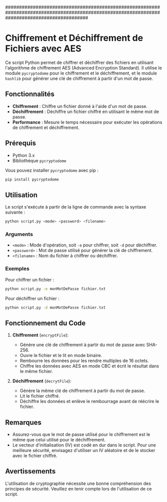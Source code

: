 ##############################################################################################################################################
# Chiffrement et Déchiffrement de Fichiers avec AES

Ce script Python permet de chiffrer et déchiffrer des fichiers en utilisant l'algorithme de chiffrement AES (Advanced Encryption Standard). Il utilise le module `pycryptodome` pour le chiffrement et le déchiffrement, et le module `hashlib` pour générer une clé de chiffrement à partir d'un mot de passe.

## Fonctionnalités

- **Chiffrement** : Chiffre un fichier donné à l'aide d'un mot de passe.
- **Déchiffrement** : Déchiffre un fichier chiffré en utilisant le même mot de passe.
- **Performance** : Mesure le temps nécessaire pour exécuter les opérations de chiffrement et déchiffrement.

## Prérequis

- Python 3.x
- Bibliothèque `pycryptodome`

Vous pouvez installer `pycryptodome` avec pip :

```bash
pip install pycryptodome
```

## Utilisation

Le script s'exécute à partir de la ligne de commande avec la syntaxe suivante :

```bash
python script.py <mode> <password> <filename>
```

### Arguments

- `<mode>` : Mode d'opération, soit `-e` pour chiffrer, soit `-d` pour déchiffrer.
- `<password>` : Mot de passe utilisé pour générer la clé de chiffrement.
- `<filename>` : Nom du fichier à chiffrer ou déchiffrer.

### Exemples

Pour chiffrer un fichier :

```bash
python script.py -e monMotDePasse fichier.txt
```

Pour déchiffrer un fichier :

```bash
python script.py -d monMotDePasse fichier.txt
```

## Fonctionnement du Code

1. **Chiffrement** (`encryptFile`):
   - Génère une clé de chiffrement à partir du mot de passe avec SHA-256.
   - Ouvre le fichier et le lit en mode binaire.
   - Rembourre les données pour les rendre multiples de 16 octets.
   - Chiffre les données avec AES en mode CBC et écrit le résultat dans le même fichier.

2. **Déchiffrement** (`decrytFile`):
   - Génère la même clé de chiffrement à partir du mot de passe.
   - Lit le fichier chiffré.
   - Déchiffre les données et enlève le rembourrage avant de réécrire le fichier.

## Remarques

- Assurez-vous que le mot de passe utilisé pour le chiffrement est le même que celui utilisé pour le déchiffrement.
- Le vecteur d'initialisation (IV) est codé en dur dans le script. Pour une meilleure sécurité, envisagez d'utiliser un IV aléatoire et de le stocker avec le fichier chiffré.

## Avertissements

L'utilisation de cryptographie nécessite une bonne compréhension des principes de sécurité. Veuillez en tenir compte lors de l'utilisation de ce script.
```
